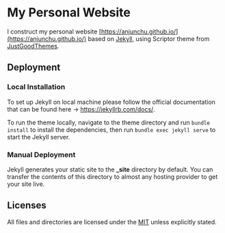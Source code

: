 # My Personal Website

I construct my personal website [https://anjunchu.github.io/](https://anjunchu.github.io/) based on [Jekyll](https://jekyllrb.com/), using Scriptor theme from [JustGoodThemes](https://github.com/JustGoodThemes/Scriptor-Jekyll-Theme).

## Deployment

### Local Installation

To set up Jekyll on local machine please follow the official documentation that can be found here -> https://jekyllrb.com/docs/.

To run the theme locally, navigate to the theme directory and run `bundle install` to install the dependencies, then run `bundle exec jekyll serve` to start the Jekyll server.

### Manual Deployment

Jekyll generates your static site to the **_site** directory by default. You can transfer the contents of this directory to almost any hosting provider to get your site live.

## Licenses

All files and directories are licensed under the [MIT](https://opensource.org/licenses/mit-license.php) unless explicitly stated.
